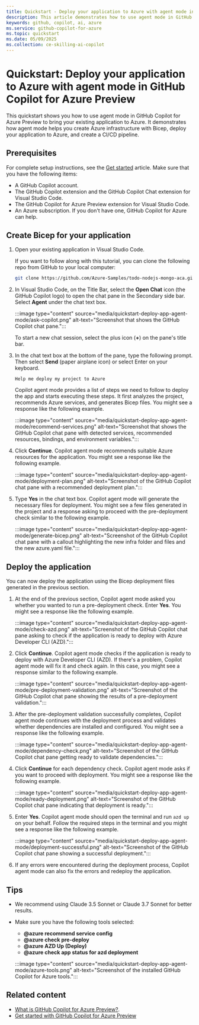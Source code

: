 ```yaml
---
title: Quickstart - Deploy your application to Azure with agent mode in GitHub Copilot for Azure Preview
description: This article demonstrates how to use agent mode in GitHub Copilot for the Azure Preview to deploy an application to Azure.
keywords: github, copilot, ai, azure
ms.service: github-copilot-for-azure
ms.topic: quickstart
ms.date: 05/09/2025
ms.collection: ce-skilling-ai-copilot
---
```


# Quickstart: Deploy your application to Azure with agent mode in GitHub Copilot for Azure Preview

This quickstart shows you how to use agent mode in GitHub Copilot for Azure Preview to bring your existing application to Azure. It demonstrates how agent mode helps you create Azure infrastructure with Bicep, deploy your application to Azure, and create a CI/CD pipeline.

## Prerequisites

For complete setup instructions, see the [Get started](get-started.md) article. Make sure that you have the following items:

- A GitHub Copilot account.
- The GitHub Copilot extension and the GitHub Copilot Chat extension for Visual Studio Code.
- The GitHub Copilot for Azure Preview extension for Visual Studio Code.
- An Azure subscription. If you don't have one, GitHub Copilot for Azure can help.

## Create Bicep for your application

1. Open your existing application in Visual Studio Code.

   If you want to follow along with this tutorial, you can clone the following repo from GitHub to your local computer:

   ```bash
   git clone https://github.com/Azure-Samples/todo-nodejs-mongo-aca.git
   ```

1. In Visual Studio Code, on the Title Bar, select the **Open Chat** icon (the GitHub Copilot logo) to open the chat pane in the Secondary side bar. Select **Agent** under the chat text box.

   :::image type="content" source="media/quickstart-deploy-app-agent-mode/ask-copilot.png" alt-text="Screenshot that shows the GitHub Copilot chat pane.":::

   To start a new chat session, select the plus icon (**+**) on the pane's title bar.

1. In the chat text box at the bottom of the pane, type the following prompt. Then select **Send** (paper airplane icon) or select Enter on your keyboard.

   ```prompt
   Help me deploy my project to Azure
   ```

   Copilot agent mode provides a list of steps we need to follow to deploy the app and starts executing these steps. It first analyzes the project, recommends Azure services, and generates Bicep files. You might see a response like the following example.

   :::image type="content" source="media/quickstart-deploy-app-agent-mode/recommend-services.png" alt-text="Screenshot that shows the GitHub Copilot chat pane with detected services, recommended resources, bindings, and environment variables.":::

1. Click **Continue**. Copilot agent mode recommends suitable Azure resources for the application. You might see a response like the following example.

   :::image type="content" source="media/quickstart-deploy-app-agent-mode/deployment-plan.png" alt-text="Screenshot of the GitHub Copilot chat pane with a recommended deployment plan.":::
 
1. Type **Yes** in the chat text box. Copilot agent mode will generate the necessary files for deployment. You might see a few files generated in the project and a response asking to proceed with the pre-deployment check similar to the following example.

   :::image type="content" source="media/quickstart-deploy-app-agent-mode/generate-bicep.png" alt-text="Screenshot of the GitHub Copilot chat pane with a callout highlighting the new infra folder and files and the new azure.yaml file.":::

## Deploy the application

You can now deploy the application using the Bicep deployment files generated in the previous section.

1. At the end of the previous section, Copilot agent mode asked you whether you wanted to run a pre-deployment check. Enter **Yes**. You might see a response like the following example.

   :::image type="content" source="media/quickstart-deploy-app-agent-mode/check-azd.png" alt-text="Screenshot of the GitHub Copilot chat pane asking to check if the application is ready to deploy with Azure Developer CLI (AZD).":::

1. Click **Continue**. Copilot agent mode checks if the application is ready to deploy with Azure Developer CLI (AZD). If there's a problem, Copilot agent mode will fix it and check again. In this case, you might see a response similar to the following example.

   :::image type="content" source="media/quickstart-deploy-app-agent-mode/pre-deployment-validation.png" alt-text="Screenshot of the GitHub Copilot chat pane showing the results of a pre-deployment validation.":::

1. After the pre-deployment validation successfully completes, Copilot agent mode continues with the deployment process and validates whether dependencies are installed and configured. You might see a response like the following example.

   :::image type="content" source="media/quickstart-deploy-app-agent-mode/dependency-check.png" alt-text="Screenshot of the GitHub Copilot chat pane getting ready to validate dependencies.":::

1. Click **Continue** for each dependency check. Copilot agent mode asks if you want to proceed with deployment. You might see a response like the following example.

   :::image type="content" source="media/quickstart-deploy-app-agent-mode/ready-deployment.png" alt-text="Screenshot of the GitHub Copilot chat pane indicating that deployment is ready.":::

1. Enter **Yes**. Copilot agent mode should open the terminal and run `azd up` on your behalf. Follow the required steps in the terminal and you might see a response like the following example.

   :::image type="content" source="media/quickstart-deploy-app-agent-mode/deployment-successful.png" alt-text="Screenshot of the GitHub Copilot chat pane showing a successful deployment.":::

1. If any errors were encountered during the deployment process, Copilot agent mode can also fix the errors and redeploy the application.

## Tips

- We recommend using Claude 3.5 Sonnet or Claude 3.7 Sonnet for better results.

- Make sure you have the following tools selected:
  - **@azure recommend service config**
  - **@azure check pre-deploy**
  - **@azure AZD Up (Deploy)**
  - **@azure check app status for azd deployment**

   :::image type="content" source="media/quickstart-deploy-app-agent-mode/azure-tools.png" alt-text="Screenshot of the installed GitHub Copilot for Azure tools.":::

## Related content

- [What is GitHub Copilot for Azure Preview?](introduction.md).
- [Get started with GitHub Copilot for Azure Preview](get-started.md)